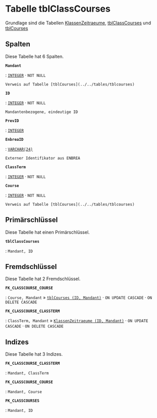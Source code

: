 # Tabelle **tblClassCourses**

Grundlage sind die Tabellen [KlassenZeitraeume](../../tables/klassenzeitraeume), [tblClassCourses](../../tables/tblclasscourses) und [tblCourses](../../tables/tblcourses)

## Spalten

Diese Tabelle hat 6 Spalten.

**`Mandant`**

:   [`INTEGER`](https://firebirdsql.org/file/documentation/html/en/refdocs/fblangref40/firebird-40-language-reference.html#fblangref40-datatypes-inttypes) · `NOT NULL`

    Verweis auf Tabelle [tblCourses](../../tables/tblcourses)

**`ID`**

:   [`INTEGER`](https://firebirdsql.org/file/documentation/html/en/refdocs/fblangref40/firebird-40-language-reference.html#fblangref40-datatypes-inttypes) · `NOT NULL`

    Mandantenbezogene, eindeutige ID

**`PrevID`**

:   [`INTEGER`](https://firebirdsql.org/file/documentation/html/en/refdocs/fblangref40/firebird-40-language-reference.html#fblangref40-datatypes-inttypes)

**`EnbreaID`**

:   [`VARCHAR(24)`](https://firebirdsql.org/file/documentation/html/en/refdocs/fblangref40/firebird-40-language-reference.html#fblangref40-datatypes-chartypes)

    Externer Identifikator aus ENBREA

**`ClassTerm`**

:   [`INTEGER`](https://firebirdsql.org/file/documentation/html/en/refdocs/fblangref40/firebird-40-language-reference.html#fblangref40-datatypes-inttypes) · `NOT NULL`

**`Course`**

:   [`INTEGER`](https://firebirdsql.org/file/documentation/html/en/refdocs/fblangref40/firebird-40-language-reference.html#fblangref40-datatypes-inttypes) · `NOT NULL`

    Verweis auf Tabelle [tblCourses](../../tables/tblcourses)

## Primärschlüssel

Diese Tabelle hat einen Primärschlüssel.

**`tblClassCourses`**

:   `Mandant, ID`

## Fremdschlüssel

Diese Tabelle hat 2 Fremdschlüssel.

**`FK_CLASSCOURSE_COURSE`**

:   `Course, Mandant` » [`tblCourses (ID, Mandant)`](../../tables/tblcourses) · `ON UPDATE CASCADE` · `ON DELETE CASCADE`

**`FK_CLASSCOURSE_CLASSTERM`**

:   `ClassTerm, Mandant` » [`KlassenZeitraeume (ID, Mandant)`](../../tables/klassenzeitraeume) · `ON UPDATE CASCADE` · `ON DELETE CASCADE`

## Indizes

Diese Tabelle hat 3 Indizes.

**`FK_CLASSCOURSE_CLASSTERM`**

:   `Mandant, ClassTerm`

**`FK_CLASSCOURSE_COURSE`**

:   `Mandant, Course`

**`PK_CLASSCOURSES`**

:   `Mandant, ID`
